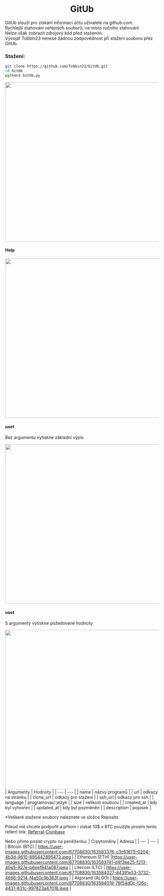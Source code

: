 <h1 align="center"> GitUb</h1>

 <p>GitUb slouží pro získání informací účtu uživatele na github.com.<br>
  Rychlejší stahování veřejných souborů, na místo ručního stahování<br>
  Nelze však zobrazit zdrojový kód před stažením.<br>
  Vývojář Tobbin23 nenese žádnou zodpovědnost při stažení souboru přez GitUb.</br></p>

### Stažení:
```bash
git clone https://github.com/Tobbin23/GitUb.git
cd GitUb
python3 GitUb.py
```
<img src="https://user-images.githubusercontent.com/67708830/163552521-50d5ab50-459b-4e73-b3d1-48aba434e1f5.png" width="520" />

<h4> Help </h4>

<img src="https://user-images.githubusercontent.com/67708830/163555712-82bf35e7-f967-42ef-a059-00893a376410.png" width="520"/>

<h4> uset </h4>
<p>Bez argumentu vytiskne základní výpis</p>
<img src="https://user-images.githubusercontent.com/67708830/163577883-2739e856-81a2-4b83-bbd7-722891c97657.png" width="520"/>

<h4> uset </h4>
<p>S argumenty vytiskne požedované hodnoty</p>
<img src="https://user-images.githubusercontent.com/67708830/163579969-d5a52681-ddaa-4ebf-8a29-040354097f87.png"
width="520"/>
| Argumenty | Hodnoty |
| --- | --- |
| name | názvy programů |
| url | odkazy na stránku |
| clone_url | odkazy pro stažení |
| ssh_url | odkazy pro ssh |
| language | programovací jezyk | 
| size | velikost souboru | 
| created_at | kdy byl vytvořen | 
| updated_at | kdy byl pozměněn |
| description | popisek |

*Veškeré stažené soubory naleznete ve složce Reposits


Pokud mě chcete podpořit a přitom i získat 10$ v BTC použijte prosím tento referrl link:
[Referral-Coinbase](https://www.coinbase.com/join/szava_j?src=android-link)

Nebo přímo poslat crypto na peněženku:
| Crpytoměny | Adresa |
| --- | --- |
| Bitcoin (BTC) | https://user-images.githubusercontent.com/67708830/163583376-c3c61675-0204-4b3d-9610-895442895473.jpeg |
| Ethereum (ETH) |https://user-images.githubusercontent.com/67708830/163583741-d4f3ee25-f213-40e5-927e-b6eef941a087.jpeg |
| Litecoin (LTC) | https://user-images.githubusercontent.com/67708830/163584027-84391e53-3732-4666-9214-f4a50c9b363f.jpeg |
| Algorand (ALGO) | https://user-images.githubusercontent.com/67708830/163584019-76f54d0c-f26c-4431-831c-997823a47018.jpeg |


